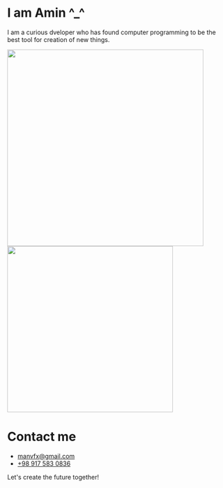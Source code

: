 # I am Amin ^\_^

I am a curious dveloper who has found computer programming to be the best tool for creation of new things.

<a href="https://github.com/manvfx">
  <img align="center" src="https://github-readme-stats.vercel.app/api?username=manvfx&show_icons=true&count_private=true" style="width: 450px; max-width: 100%;" />
</a>
<a href="https://github.com/manvfx">
  <img align="center" src="https://github-readme-stats.vercel.app/api/top-langs/?username=manvfx&langs_count=8&layout=compact" style="width: 380px; max-width: 100%;" />
</a>

# Contact me

- [manvfx@gmail.com](mailto:manvfx@gmail.com)
- [+98 917 583 0836](tel:+989175830836)

Let's create the future together!
